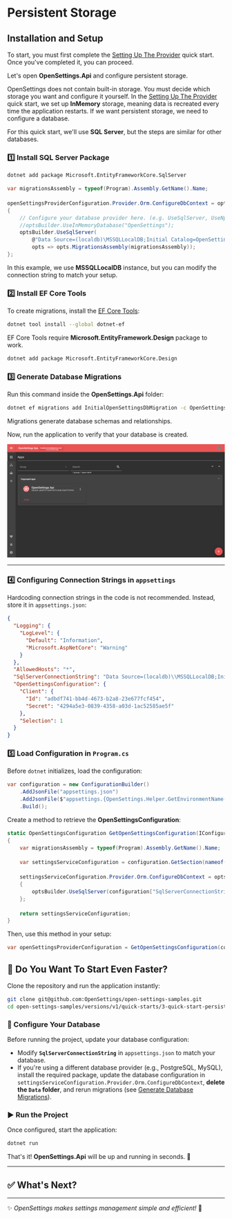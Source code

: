 # Persistent Storage

## Installation and Setup

To start, you must first complete the [Setting Up The Provider](quick-start-provider.md) quick start. Once you've completed it, you can proceed.

Let's open **OpenSettings.Api** and configure persistent storage.

OpenSettings does not contain built-in storage. You must decide which storage you want and configure it yourself. In the [Setting Up The Provider](quick-start-provider.md) quick start, we set up **InMemory** storage, meaning data is recreated every time the application restarts. If we want persistent storage, we need to configure a database.

For this quick start, we'll use **SQL Server**, but the steps are similar for other databases.

### 1️⃣ Install SQL Server Package

```sh
dotnet add package Microsoft.EntityFrameworkCore.SqlServer
```

```csharp
var migrationsAssembly = typeof(Program).Assembly.GetName().Name;

openSettingsProviderConfiguration.Provider.Orm.ConfigureDbContext = optsBuilder =>
{
    // Configure your database provider here. (e.g. UseSqlServer, UseNpgsql, UseInMemoryDatabase)
    //optsBuilder.UseInMemoryDatabase("OpenSettings");
    optsBuilder.UseSqlServer(
        @"Data Source=(localdb)\MSSQLLocalDB;Initial Catalog=OpenSettings;Integrated Security=True;MultipleActiveResultSets=True",
        opts => opts.MigrationsAssembly(migrationsAssembly));
};
```

In this example, we use **MSSQLLocalDB** instance, but you can modify the connection string to match your setup.

### 2️⃣ Install EF Core Tools

To create migrations, install the [EF Core Tools](https://learn.microsoft.com/en-us/ef/core/cli/dotnet):

```sh
dotnet tool install --global dotnet-ef
```

EF Core Tools require **Microsoft.EntityFramework.Design** package to work.

```sh
dotnet add package Microsoft.EntityFrameworkCore.Design
```

### 3️⃣ Generate Database Migrations

Run this command inside the **OpenSettings.Api** folder:

```sh
dotnet ef migrations add InitialOpenSettingsDbMigration -c OpenSettingsDbContext -o Data/Migrations/OpenSettings/OpenSettingsDb
```

Migrations generate database schemas and relationships.

Now, run the application to verify that your database is created.

![Quick Start Persistent Storage Spa](../assets/images/quick-start-persistent-storage-spa.png)

---

### 4️⃣ Configuring Connection Strings in `appsettings`

Hardcoding connection strings in the code is not recommended. Instead, store it in `appsettings.json`:

```json
{
  "Logging": {
    "LogLevel": {
      "Default": "Information",
      "Microsoft.AspNetCore": "Warning"
    }
  },
  "AllowedHosts": "*",
  "SqlServerConnectionString": "Data Source=(localdb)\\MSSQLLocalDB;Initial Catalog=OpenSettings;Integrated Security=True;MultipleActiveResultSets=True",
  "OpenSettingsConfiguration": {
    "Client": {
      "Id": "adbdf741-bb4d-4673-b2a8-23e677fcf454",
      "Secret": "4294a5e3-0839-4358-a03d-1ac52585ae5f"
    },
    "Selection": 1
  }
}
```

### 5️⃣ Load Configuration in `Program.cs`

Before `dotnet` initializes, load the configuration:

```csharp
var configuration = new ConfigurationBuilder()
    .AddJsonFile("appsettings.json")
    .AddJsonFile($"appsettings.{OpenSettings.Helper.GetEnvironmentName()}.json", optional: true)
    .Build();
```

Create a method to retrieve the **OpenSettingsConfiguration**:

```csharp
static OpenSettingsConfiguration GetOpenSettingsConfiguration(IConfiguration configuration)
{
    var migrationsAssembly = typeof(Program).Assembly.GetName().Name;

    var settingsServiceConfiguration = configuration.GetSection(nameof(OpenSettingsConfiguration)).Get<OpenSettingsConfiguration>();

    settingsServiceConfiguration.Provider.Orm.ConfigureDbContext = optsBuilder =>
    {
        optsBuilder.UseSqlServer(configuration["SqlServerConnectionString"], opts => opts.MigrationsAssembly(migrationsAssembly));
    };

    return settingsServiceConfiguration;
}
```

Then, use this method in your setup:

```csharp
var openSettingsProviderConfiguration = GetOpenSettingsConfiguration(configuration);
```

## 🚀 Do You Want To Start Even Faster?  

Clone the repository and run the application instantly:  

```bash
git clone git@github.com:OpenSettings/open-settings-samples.git
cd open-settings-samples/versions/v1/quick-starts/3-quick-start-persistent-storage/src/OpenSettings.Api/
```

### 🔧 Configure Your Database  

Before running the project, update your database configuration:

- Modify **`SqlServerConnectionString`** in `appsettings.json` to match your database.
- If you're using a different database provider (e.g., PostgreSQL, MySQL), install the required package, update the database configuration in `settingsServiceConfiguration.Provider.Orm.ConfigureDbContext`, **delete the `Data` folder**, and rerun migrations (see [Generate Database Migrations](#3-generate-database-migrations)).

### ▶️ Run the Project  

Once configured, start the application:

```sh
dotnet run
```

That's it! **OpenSettings.Api** will be up and running in seconds. 🎉  

---

## ✅ What's Next?

---

✨ *OpenSettings makes settings management simple and efficient!* 🚀